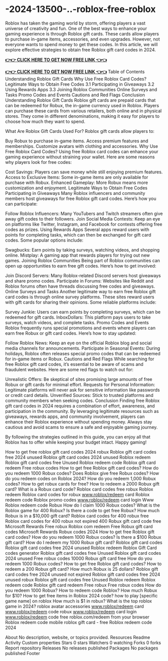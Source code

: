 # -2024-13500-..-roblox-free-roblox
Roblox has taken the gaming world by storm, offering players a vast universe of creativity and fun. One of the best ways to enhance your gaming experience is through Roblox gift cards. These cards allow players to purchase in-game items, accessories, and even upgrades. However, not everyone wants to spend money to get these codes. In this article, we will explore effective strategies to obtain free Roblox gift card codes in 2024.

**[👉👉 CLICK HERE TO GET NOW FREE LINK 👈👈](https://neeoee.xyz/xbox-2024/)**


**[👉👉 CLICK HERE TO GET NOW FREE LINK 👈👈](https://neeoee.xyz/xbox-2024/)**
Table of Contents
Understanding Roblox Gift Cards
Why Use Free Roblox Card Codes?
Legitimate Ways to Obtain Free Codes
3.1 Participating in Giveaways
3.2 Using Rewards Apps
3.3 Joining Roblox Communities
Online Surveys and Tasks
Promo Codes and Events
Cautions and Red Flags
Conclusion
Understanding Roblox Gift Cards
Roblox gift cards are prepaid cards that can be redeemed for Robux, the in-game currency used in Roblox. Players can purchase these cards from various retailers, both online and in physical stores. They come in different denominations, making it easy for players to choose how much they want to spend.

What Are Roblox Gift Cards Used For?
Roblox gift cards allow players to:

Buy Robux to purchase in-game items.
Access premium features and memberships.
Customize avatars with clothing and accessories.
Why Use Free Roblox Card Codes?
Using free Roblox card codes can enhance your gaming experience without straining your wallet. Here are some reasons why players look for free codes:

Cost Savings: Players can save money while still enjoying premium features.
Access to Exclusive Items: Some in-game items are only available for purchase with Robux.
Enhanced Gameplay: More Robux means more customization and enjoyment.
Legitimate Ways to Obtain Free Codes
Participating in Giveaways
Many Roblox influencers and community members host giveaways for free Roblox gift card codes. Here’s how you can participate:

Follow Roblox Influencers: Many YouTubers and Twitch streamers often give away gift codes to their followers.
Join Social Media Contests: Keep an eye on platforms like Twitter, Instagram, and Facebook for contests offering free codes as prizes.
Using Rewards Apps
Several apps reward users with points for completing tasks, which can then be exchanged for gift card codes. Some popular options include:

Swagbucks: Earn points by taking surveys, watching videos, and shopping online.
Mistplay: A gaming app that rewards players for trying out new games.
Joining Roblox Communities
Being part of Roblox communities can open up opportunities to earn free gift codes. Here’s how to get involved:

Join Discord Servers: Many Roblox-related Discord servers host giveaways and share promo codes.
Participate in Forums: Websites like Reddit and Roblox forums often have threads discussing free codes and giveaways.
Online Surveys and Tasks
Another legitimate way to earn free Roblox gift card codes is through online survey platforms. These sites reward users with gift cards for sharing their opinions. Some reliable platforms include:

Survey Junkie: Users can earn points by completing surveys, which can be redeemed for gift cards.
InboxDollars: This platform pays users to take surveys, watch videos, and complete tasks.
Promo Codes and Events
Roblox frequently runs special promotions and events where players can earn free Robux or gift card codes. Here’s how to stay updated:

Follow Roblox News: Keep an eye on the official Roblox blog and social media channels for announcements.
Participate in Seasonal Events: During holidays, Roblox often releases special promo codes that can be redeemed for in-game items or Robux.
Cautions and Red Flags
While searching for free Roblox gift card codes, it’s essential to be aware of scams and fraudulent websites. Here are some red flags to watch out for:

Unrealistic Offers: Be skeptical of sites promising large amounts of free Robux or gift cards for minimal effort.
Requests for Personal Information: Legitimate platforms will never ask for sensitive information like passwords or credit card details.
Unverified Sources: Stick to trusted platforms and community members when seeking codes.
Conclusion
Finding free Roblox gift card codes in 2024 requires a combination of effort, awareness, and participation in the community. By leveraging legitimate resources such as giveaways, rewards apps, and community involvement, players can enhance their Roblox experience without spending money. Always stay cautious and avoid scams to ensure a safe and enjoyable gaming journey.

By following the strategies outlined in this guide, you can enjoy all that Roblox has to offer while keeping your budget intact. Happy gaming!

How to get free roblox gift card codes 2024 robux Roblox gift card codes free 2024 unused Roblox gift card codes 2024 unused Roblox redeem Roblox gift card codes free Unused Roblox redeem code Roblox gift card redeem Free robux codes How to get free Roblox gift card codes? How do you redeem 1000 Robux codes? Does Roblox give free Robux codes? How do you redeem codes on Roblox 2024? How do you redeem 1,000 Robux codes? How to get robux cards for free? How to redeem a 2000 Robux gift card? What is a Robux card code? Roblox card codes free robux Roblox redeem Roblox card codes for robux www.roblox/redeem card Roblox redeem code Roblox promo codes www.roblox/redeem card login Www Roblox redeem code Robux How do I claim 1000 Robux codes? What is the Roblox game for 400 Robux? Is there a code to get free Robux? How much Robux is in a $10,000 gift card? Roblox card codes for 400 robux free Roblox card codes for 400 robux not expired 400 Robux gift card code free Microsoft Rewards Free robux Roblox com redeem Free Robux gift card codes Microsoft Rewards Robux codes 2024 How to get free Roblox gift card codes? How do you redeem 1000 Robux codes? Is there a $100 Robux gift card? How do I redeem my 1000 Robux gift card? Roblox gift card codes Roblox gift card codes free 2024 unused Roblox redeem Roblox Gift Card codes generator Roblox gift card codes free Unused Roblox gift card codes 2024 unused Free robux codes 10000 Robux gift card free How do you redeem 1000 Robux codes? How to get free Roblox gift card codes? How to redeem a 200 Robux gift card? How much Robux is 25 dollars? Roblox gift card codes free 2024 unused not expired Roblox gift card codes free 2024 unused robux Roblox gift card codes free Unused Roblox redeem Roblox redeem code Roblox gift card redeem Free robux Free robux codes How do you redeem 1000 Robux? How to redeem code Roblox? How much Robux for $10? How to get free items in Roblox 2024 code? how to play [specific game name] on roblox How much is $1 in robux? What is the top roblox game in 2024? roblox avatar accessories www.roblox/redeem card www.roblox/redeem code robux www.roblox/redeem card login www.roblox/redeem code free roblox.com/redeem from your browser Roblox redeem code mobile roblox gift card - free Roblox redeem code 2024

About
No description, website, or topics provided.
Resources
 Readme
 Activity
 Custom properties
Stars
 0 stars
Watchers
 0 watching
Forks
 0 forks
Report repository
Releases
No releases published
Packages
No packages published
Footer
